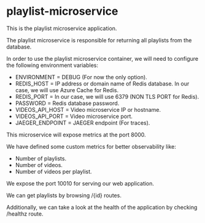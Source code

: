 # playlist-microservice
This is the playlist microservice application.

The playlist microservice is responsible for returning all playlists from the database.

In order to use the playlist microservice container, we will need to configure the following environment variables:
- ENVIRONMENT = DEBUG (For now the only option).
- REDIS_HOST = IP address or domain name of Redis database. In our case, we will use Azure Cache for Redis.
- REDIS_PORT = In our case, we will use 6379 (NON TLS PORT for Redis).
- PASSWORD = Redis database password.
- VIDEOS_API_HOST = Video microservice IP or hostname.
- VIDEOS_API_PORT = Video microservice port.
- JAEGER_ENDPOINT = JAEGER endpoint (For traces).

This microservice will expose metrics at the port 8000.

We have defined some custom metrics for better observability like: 
- Number of playlists. 
- Number of videos.
- Number of videos per playlist.

We expose the port 10010 for serving our web application. 

We can get playlists by browsing /{id} routes. 

Additionally, we can take a look at the health of the application by checking /healthz route.
